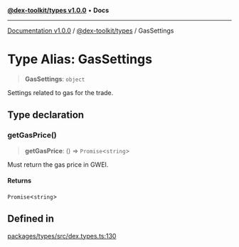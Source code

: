 [**@dex-toolkit/types v1.0.0**](../README.md) • **Docs**

***

[Documentation v1.0.0](../../../packages.md) / [@dex-toolkit/types](../README.md) / GasSettings

# Type Alias: GasSettings

> **GasSettings**: `object`

Settings related to gas for the trade.

## Type declaration

### getGasPrice()

> **getGasPrice**: () => `Promise`\<`string`\>

Must return the gas price in GWEI.

#### Returns

`Promise`\<`string`\>

## Defined in

[packages/types/src/dex.types.ts:130](https://github.com/niZmosis/dex-toolkit/blob/3d8b41b44787b30fbea5de3ab4737662ffb61bc8/packages/types/src/dex.types.ts#L130)
